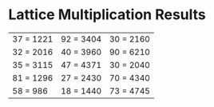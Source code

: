# Lattice Multiplication Results

|   |   |   |
|---|---|---|
| 37 = 1221 | 92 = 3404 | 30 = 2160 |
| 32 = 2016 | 40 = 3960 | 90 = 6210 |
| 35 = 3115 | 47 = 4371 | 30 = 2040 |
| 81 = 1296 | 27 = 2430 | 70 = 4340 |
| 58 = 986 | 18 = 1440 | 73 = 4745 |
